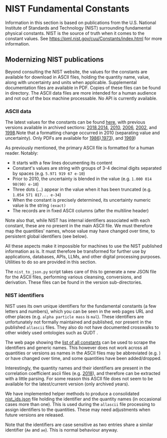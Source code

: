 # NIST Fundamental Constants

Information in this section is based on publications from the U.S. National Institute of Standards and Technology (NIST) surrounding fundamental physical constants.
NIST is the source of truth when it comes to the constant values. See https://pml.nist.gov/cuu/Constants/index.html for more information.

## Modernizing NIST publications

Beyond consulting the NIST website, the values for the constants are available for download in ASCII files, holding the quantity name, value, along with uncertainty and units when applicable. Supplemental documentation files are available in PDF. Copies of these files can be found in directory. The ASCII data files are more intended for a human audience and not out of the box machine processable. No API is currently available. 

### ASCII data

The latest values for the constants can be found [here](https://pml.nist.gov/cuu/Constants/Table/allascii.txt), with previous versions available in archived sections: [2018](https://pml.nist.gov/cuu/Constants/archive2018.html),[2014](https://pml.nist.gov/cuu/Constants/archive2014.html), [2010](https://pml.nist.gov/cuu/Constants/archive2010.html), [2006](https://pml.nist.gov/cuu/Constants/archive2006.html), [2002](https://pml.nist.gov/cuu/Constants/archive2002.html), and [1998](https://pml.nist.gov/cuu/Constants/archive1998.html).Note that a formatting change occurred in 2010 (separating value and uncertainty). Only PDFs are available for [1986](https://pml.nist.gov/cuu/Constants/archive1986.html)),[1973](https://pml.nist.gov/cuu/Constants/archive1973.html)), and [1969](https://pml.nist.gov/cuu/Constants/archive1969.html)) 

As previously mentioned, the primary ASCII file is formatted for a human reader. Notably:
- It starts with a few lines documenting its content
- Constant's values are string with groups of 3-4 decimal digits separated by spaces (e.g. `5.971 919 67 e-10`)
- Prior to 2010, the uncertainty is blended in the value (e.g. `1.000 014 98(90) e-10`)
- Three dots (...) appear in the value when it has been truncated (e.g. `1.054 571 817... e-34`)
- When the constant is precisely determined, its uncertainty numeric value is the string `(exact)`
- The records are in fixed ASCII columns (after the multiline header)

Note also that, while NIST has internal identifiers associated with each constant, these are no present in the main ASCII file. We must therefore map the quantities' names, whose value may have changed over time, to persistent global identifiers (see below).

All these aspects make it impossible for machines to use the NIST published information as is. It must therefore be transformed for further use by applications, databases, APIs, LLMs, and other digital processing purposes. Utilities to do so are provided in this section.

The `nist_to_json.py` script takes care of this to generate a new JSON file for the ASCII files, performing various cleansing, conversions, and derivation. These files can be found in the version sub-directories.

### NIST identifiers

NIST uses its own unique identifiers for the fundamental constants (a few letters and numbers), which you can be seen in the web pages URL and other places (e.g. `alpha particle mass` is `mal`). 
These identifiers are unfortunately not formally maintained and published, nor present in the published `allascii` files.
They also do not have documented crosswalks to other widely used ontologies such as QUDT .

The web page showing the [list of all constants](https://physics.nist.gov/cgi-bin/cuu/Category?vie) can be used to scrape the identifiers and generic names. This however does not work 
across all quantities or versions as names in the ASCII files may be abbreviated (e.g. ) or have changed over time, and some quantities have been added/dropped.

Interestingly, the quantity names and their identifiers are present in the correlation coefficient ascii files (e.g. [2018](https://pml.nist.gov/cuu/Constants/ArchiveASCII/corrcoef2018)), and therefore can be extracted with a little parsing. For some reason this ASCII file does not seem to be available for the latest/current version (only archived years).

We have implemented helper methods to produce a consolidated [nist_ids.json](nist_ids.json) file holding the identifier and the quantity names (in occasional cases more than one).
This is used during the `allascii` file processing to assign identifiers to the quantities.
These may need adjustments when future versions are released.

Note that the identifiers are case sensitive as two entries share a similar identifier (`Ae` and `ae`). This is normal behaviour anyway.
